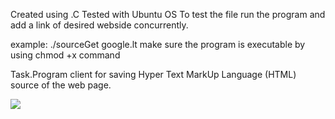 Created using .C Tested with Ubuntu OS
To test the file run the program and add a link  of desired webside concurrently.

example: ./sourceGet google.lt
make sure the program is executable by using chmod +x command


Task.Program client for saving Hyper Text MarkUp Language (HTML) source of the web page.

![](../master/working_program2.png)
